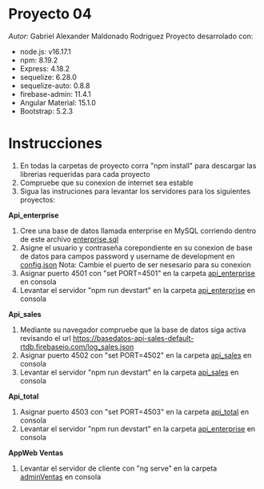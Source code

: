 # Proyecto 04
*Autor:* Gabriel Alexander Maldonado Rodriguez
Proyecto desarrolado con:
- node.js: v16.17.1
- npm: 8.19.2
- Express: 4.18.2
- sequelize: 6.28.0
- sequelize-auto: 0.8.8
- firebase-admin: 11.4.1
- Angular Material: 15.1.0
- Bootstrap: 5.2.3

# Instrucciones #
1. En todas la carpetas de proyecto corra "npm install" para descargar las librerias requeridas para cada proyecto 
3. Compruebe que su conexion de internet sea estable
2. Sigua las instruciones para levantar los servidores para los siguientes proyectos:


**Api_enterprise**
1. Cree una base de datos llamada enterprise en MySQL corriendo dentro de este archivo [enterprise.sql](/archivos_instalacion/enterprise.sql)
2. Asigne el usuario y contraseña corepondiente en su conexion de base de datos para campos password y username de development en [config.json](/api_enterprise/config/config.json) Nota: Cambie el puerto de ser nesesario para su conexion
3. Asignar puerto 4501 con "set PORT=4501" en la carpeta [api_enterprise](/api_enterprise) en consola
4. Levantar el servidor  "npm run devstart" en la carpeta [api_enterprise](/api_enterprise) en consola

**Api_sales**
1. Mediante su navegador compruebe que la base de datos siga activa revisando el url https://basedatos-api-sales-default-rtdb.firebaseio.com/log_sales.json  
2. Asignar puerto 4502 con "set PORT=4502" en la carpeta [api_sales](/api_sales) en consola
3. Levantar el servidor  "npm run devstart" en la carpeta [api_sales](/api_sales) en consola


**Api_total**
1. Asignar puerto 4503 con "set PORT=4503" en la carpeta [api_total](/api_total) en consola
2. Levantar el servidor  "npm run devstart" en la carpeta [api_enterprise](/api_total)  en consola

**AppWeb Ventas**
1. Levantar el servidor de cliente con  "ng serve" en la carpeta [adminVentas](/appWeb_Ventas/adminVentas) en consola

